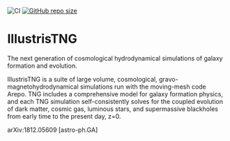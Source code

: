 ![CI](https://github.com/TheNewThinkTank/IllustrisTNG/actions/workflows/wf.yml/badge.svg)
[![GitHub repo size](https://img.shields.io/github/repo-size/TheNewThinkTank/IllustrisTNG?style=flat&logo=github&logoColor=whitesmoke&label=Repo%20Size)](https://github.com/TheNewThinkTank/IllustrisTNG/archive/refs/heads/main.zip)
# IllustrisTNG
The next generation of cosmological hydrodynamical simulations of galaxy formation and evolution.

IllustrisTNG is a suite of large volume, cosmological, gravo-magnetohydrodynamical simulations run with the moving-mesh code Arepo. TNG includes a comprehensive model for galaxy formation physics, and each TNG simulation self-consistently solves for the coupled evolution of dark matter, cosmic gas, luminous stars, and supermassive blackholes from early time to the present day, z=0.

arXiv:1812.05609 [astro-ph.GA]
